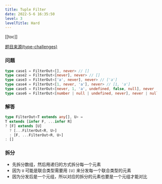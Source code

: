 ```yaml
---
title: Tuple Filter 
date: 2022-5-6 16:35:50
level: 3
levelTitle: Hard
---
```


[[toc]]

[题目来源(type-challenges)](https://github.com/type-challenges/type-challenges/blob/main/questions/00399-hard-tuple-filter/README.md)

### 问题

```typescript
type case1 = FilterOut<[], never> // []
type case2 = FilterOut<[never], never> // []
type case3 = FilterOut<['a', never], never> // ['a']
type case4 = FilterOut<[1, never, 'a'], never> // [1, 'a']
type case5 = FilterOut<[never, 1, 'a', undefined, false, null], never | null | undefined> // [1, 'a', false]
type case6 = FilterOut<[number | null | undefined, never], never | null | undefined> // [number | null | undefined]
```

### 解答

```typescript
type FilterOut<T extends any[], U> =
T extends [infer F, ...infer R]
? [F] extends [U]
  ? [...FilterOut<R, U>]
  : [F, ...FilterOut<R, U>]
: []
```

### 拆分
* 先拆分数组，然后用递归的方式拆分每一个元素
* 因为 `U` 可能是联合类型需要用 `[U]` 来分发每一个联合类型的元素
* 因为分发后是一个元组，所以对应的拆分的元素也要是一个元组才能对比
